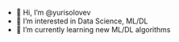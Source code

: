 - 👋 Hi, I’m @yurisolovev
- 👀 I’m interested in Data Science, ML/DL
- 🌱 I’m currently learning new ML/DL algorithms

<!---
yurisolovev/yurisolovev is a ✨ special ✨ repository because its `README.md` (this file) appears on your GitHub profile.
You can click the Preview link to take a look at your changes.
--->
